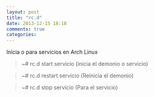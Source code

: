 ```yaml
---
layout: post
title: "rc.d"
date: 2013-12-15 18:18
comments: true
categories: 
---
```

Inicia o para servicios en Arch Linux

>~# rc.d start servicio (inicia el demonio o servicio)

>~# rc.d restart servicio (Reinicia el demonio)

>~# rc.d stop servicio (Para el servicio)

